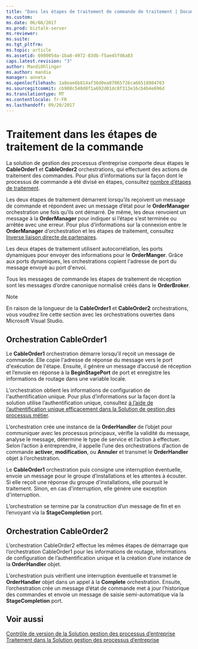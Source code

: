 ```yaml
---
title: "Dans les étapes de traitement de commande de traitement | Documents Microsoft"
ms.custom: 
ms.date: 06/08/2017
ms.prod: biztalk-server
ms.reviewer: 
ms.suite: 
ms.tgt_pltfrm: 
ms.topic: article
ms.assetid: 698005da-1ba8-4972-83db-f5ae45fd6a83
caps.latest.revision: "3"
author: MandiOhlinger
ms.author: mandia
manager: anneta
ms.openlocfilehash: 1a8eae6b814af36d0ea07065726ca66518984703
ms.sourcegitcommit: cb908c540d8f1a692d01dc8f313e16cb4b4e696d
ms.translationtype: MT
ms.contentlocale: fr-FR
ms.lasthandoff: 09/20/2017
---
```

# <a name="processing-in-the-order-processing-stages"></a>Traitement dans les étapes de traitement de la commande
La solution de gestion des processus d’entreprise comporte deux étapes le **CableOrder1** et **CableOrder2** orchestrations, qui effectuent des actions de traitement des commandes. Pour plus d’informations sur la façon dont le processus de commande a été divisé en étapes, consultez [nombre d’étapes de traitement](../core/number-of-processing-stages.md).  
  
 Les deux étapes de traitement démarrent lorsqu’ils reçoivent un message de commande et répondent avec un message d’état pour le **OrderManager** orchestration une fois qu’ils ont démarré. De même, les deux renvoient un message à la **OrderManager** pour indiquer si l’étape s’est terminée ou arrêtée avec une erreur. Pour plus d’informations sur la connexion entre le **OrderManager** d’orchestration et les étapes de traitement, consultez [Inverse liaison directe de partenaires](../core/inverse-direct-partner-binding.md).  
  
 Les deux étapes de traitement utilisent autocorrélation, les ports dynamiques pour envoyer des informations pour le **OrderManger**. Grâce aux ports dynamiques, les orchestrations copient l'adresse de port du message envoyé au port d'envoi.  
  
 Tous les messages de commande les étapes de traitement de réception sont les messages d’ordre canonique normalisé créés dans le **OrderBroker**.  
  
> [!NOTE]
>  En raison de la longueur de la **CableOrder1** et **CableOrder2** orchestrations, vous voudrez lire cette section avec les orchestrations ouvertes dans Microsoft Visual Studio.  
  
## <a name="the-cableorder1-orchestration"></a>Orchestration CableOrder1  
 Le **CableOrder1** orchestration démarre lorsqu’il reçoit un message de commande. Elle copie l'adresse de réponse du message vers le port d'exécution de l'étape. Ensuite, il génère un message d’accusé de réception et l’envoie en réponse à la **BeginStagePort** de port et enregistre les informations de routage dans une variable locale.  
  
 L'orchestration obtient les informations de configuration de l'authentification unique. Pour plus d’informations sur la façon dont la solution utilise l’authentification unique, consultez [à l’aide de l’authentification unique efficacement dans la Solution de gestion des processus métier](../core/using-sso-efficiently-in-the-business-process-management-solution.md).  
  
 L’orchestration crée une instance de la **OrderHandler** de l’objet pour communiquer avec les processus principaux, vérifie la validité du message, analyse le message, détermine le type de service et l’action à effectuer. Selon l’action à entreprendre, il appelle l’une des orchestrations d’action de commande **activer**, **modification**, ou **Annuler** et transmet le **OrderHandler** objet à l’orchestration.  
  
 Le **CableOrder1** orchestration puis consigne une interruption éventuelle, envoie un message pour le groupe d’installations et les attentes à écouter. Si elle reçoit une réponse du groupe d'installations, elle poursuit le traitement. Sinon, en cas d'interruption, elle génère une exception d'interruption.  
  
 L’orchestration se termine par la construction d’un message de fin et en l’envoyant via la **StageCompletion** port.  
  
## <a name="the-cableorder2-orchestration"></a>Orchestration CableOrder2  
 L’orchestration CableOrder2 effectue les mêmes étapes de démarrage que l’orchestration CableOrder1 pour les informations de routage, informations de configuration de l’authentification unique et la création d’une instance de la **OrderHandler** objet.  
  
 L’orchestration puis vérifient une interruption éventuelle et transmet le **OrderHandler** objet dans un appel à la **Complete** orchestration. Ensuite, l’orchestration crée un message d’état de commande met à jour l’historique des commandes et envoie un message de saisie semi-automatique via la **StageCompletion** port.  
  
## <a name="see-also"></a>Voir aussi  
 [Contrôle de version de la Solution gestion des processus d’entreprise](../core/versioning-the-business-process-management-solution.md)   
 [Traitement dans la Solution gestion des processus d’entreprise](../core/processing-in-the-business-process-management-solution.md)